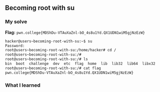 ## Becoming root with su
### My solve
**Flag:** `pwn.college{MDShDu-VTAuXaZnl-bO_4s8u1Yd.QX1UDN1wiM5gjNzEzW}`

```bash
hacker@users~becoming-root-with-su:~$ su
Password:
root@users~becoming-root-with-su:/home/hacker# cd /
root@users~becoming-root-with-su:/#
root@users~becoming-root-with-su:/# ls
bin  boot  challenge  dev  etc  flag  home  lib  lib32  lib64  libx32  media  mnt  nix  opt  proc  root  run  sbin  srv  sys  tmp  usr  var
root@users~becoming-root-with-su:/# cat flag
pwn.college{MDShDu-VTAuXaZnl-bO_4s8u1Yd.QX1UDN1wiM5gjNzEzW}
```
### What I learned
